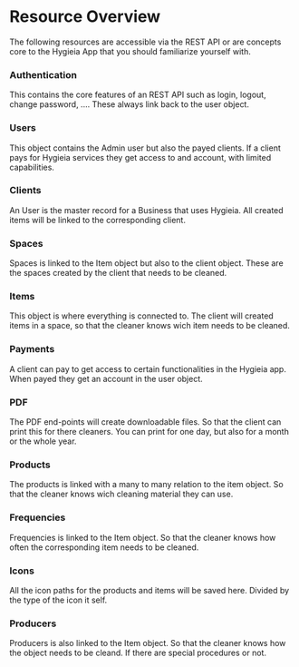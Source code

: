 # Resource Overview
The following resources are accessible via the REST API or are concepts core to the Hygieia App that you should familiarize yourself with.

### Authentication
This contains the core features of an REST API such as login, logout, change password, .... These always link back to the user object.

### Users
This object contains the Admin user but also the payed clients. If a client pays for Hygieia services they get access to and account, with limited capabilities.

### Clients
An User is the master record for a Business that uses Hygieia. All created items will be linked to the corresponding client.

### Spaces
Spaces is linked to the Item object but also to the client object. These are the spaces created by the client that needs to be cleaned.

### Items
This object is where everything is connected to. The client will created items in a space, so that the cleaner knows wich item needs to be cleaned.

### Payments
A client can pay to get access to certain functionalities in the Hygieia app. When payed they get an account in the user object.

### PDF
The PDF end-points will create downloadable files. So that the client can print this for there cleaners. You can print for one day, but also for a month or the whole year.

### Products
The products is linked with a many to many relation to the item object. So that the cleaner knows wich cleaning material they can use.

### Frequencies
Frequencies is linked to the Item object. So that the cleaner knows how often the corresponding item needs to be cleaned.

### Icons
All the icon paths for the products and items will be saved here. Divided by the type of the icon it self.

### Producers
Producers is also linked to the Item object. So that the cleaner knows how the object needs to be cleand. If there are special procedures or not.